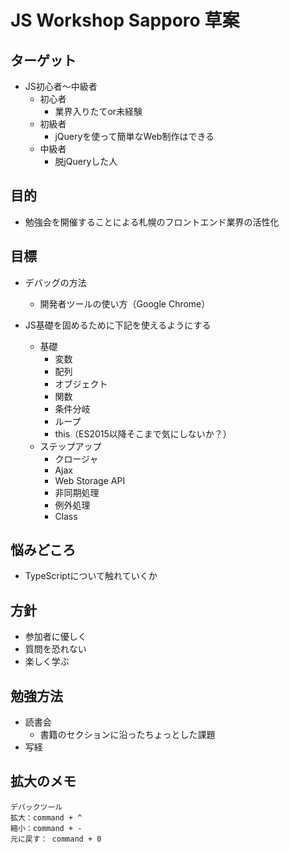# JS Workshop Sapporo 草案

## ターゲット

- JS初心者〜中級者
  - 初心者
    - 業界入りたてor未経験
  - 初級者
    - jQueryを使って簡単なWeb制作はできる
  - 中級者
    - 脱jQueryした人

## 目的

- 勉強会を開催することによる札幌のフロントエンド業界の活性化

## 目標

- デバッグの方法
  - 開発者ツールの使い方（Google Chrome）

- JS基礎を固めるために下記を使えるようにする
  - 基礎
    - 変数
    - 配列
    - オブジェクト
    - 関数
    - 条件分岐
    - ループ
    - this（ES2015以降そこまで気にしないか？）
  - ステップアップ
    - クロージャ
    - Ajax
    - Web Storage API
    - 非同期処理
    - 例外処理
    - Class

## 悩みどころ

- TypeScriptについて触れていくか

## 方針

- 参加者に優しく
- 質問を恐れない
- 楽しく学ぶ

## 勉強方法

- 読書会
  - 書籍のセクションに沿ったちょっとした課題
- 写経

## 拡大のメモ

```
デバックツール
拡大：command + ^ 
縮小：command + -
元に戻す： command + 0 
```
